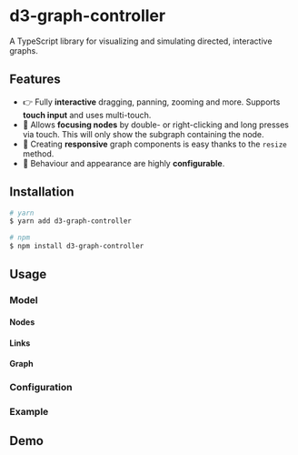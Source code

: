 # d3-graph-controller

<script setup>
import GraphComponent from '@demo/GraphComponent.vue';
</script>

A TypeScript library for visualizing and simulating directed, interactive graphs.

## Features

- 👉 Fully **interactive** dragging, panning, zooming and more. Supports **touch input** and uses multi-touch.
- 🔎 Allows **focusing nodes** by double- or right-clicking and long presses via touch. This will only show the subgraph containing the node.
- 📱 Creating **responsive** graph components is easy thanks to the `resize` method.
- 🔧 Behaviour and appearance are highly **configurable**.

## Installation

```bash
# yarn
$ yarn add d3-graph-controller

# npm
$ npm install d3-graph-controller
```

## Usage

### Model

#### Nodes

#### Links

#### Graph

### Configuration

### Example

## Demo

<GraphComponent />
